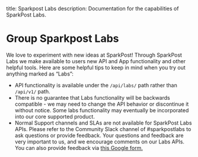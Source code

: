 title: Sparkpost Labs
description: Documentation for the capabilities of SparkPost Labs.

# Group Sparkpost Labs

We love to experiment with new ideas at SparkPost!
Through SparkPost Labs we make available to users new API and App functionality and other helpful tools.
Here are some helpful tips to keep in mind when you try out anything marked as “Labs”:


* API functionality is available under the `/api/labs/` path rather than `/api/v1/` path.
* There is no guarantee that Labs functionality will be backwards compatible - we may need to change the API behavior or discontinue it without notice. Some labs functionality may eventually be incorporated into our core supported product.
* Normal Support channels and SLAs are not available for SparkPost Labs APIs. Please refer to the Community Slack channel of #sparkpostlabs to ask questions or provide feedback. Your questions and feedback are very important to us, and we encourage comments on our Labs APIs. You can also provide feedback via [this Google form.](https://goo.gl/forms/dPKabjKTmPGNLLCq1)
